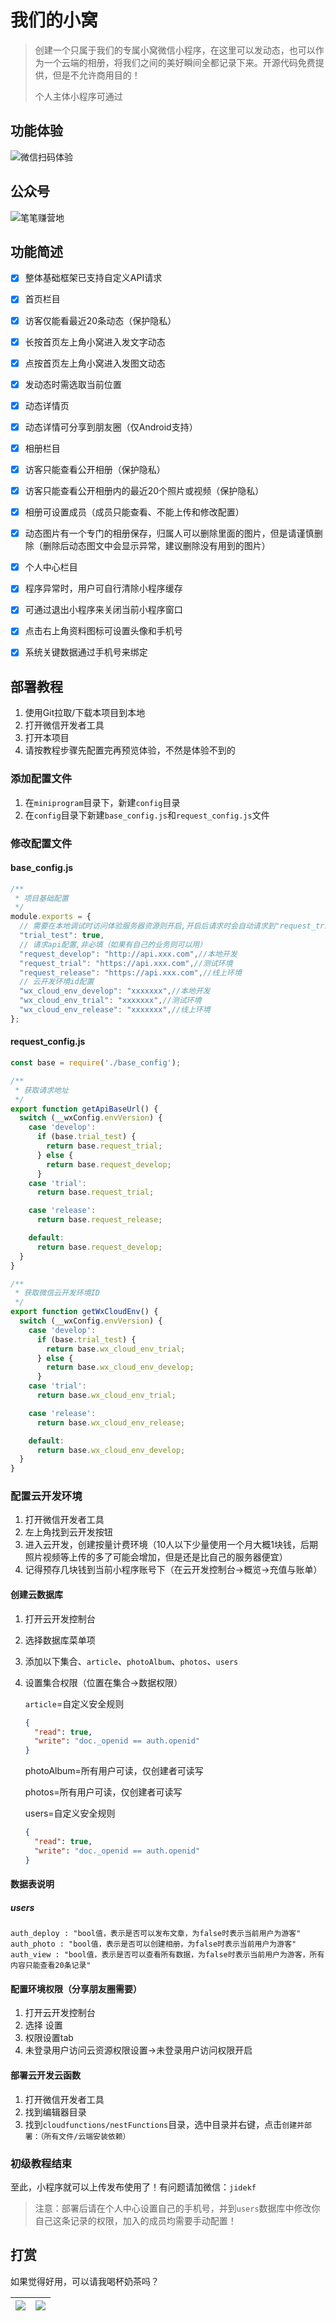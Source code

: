 # 我们的小窝

> 创建一个只属于我们的专属小窝微信小程序，在这里可以发动态，也可以作为一个云端的相册，将我们之间的美好瞬间全都记录下来。开源代码免费提供，但是不允许商用目的！
>
> 个人主体小程序可通过

## 功能体验

![微信扫码体验](miniprogram\static\images\Qrcode.jpg)

## 公众号

![笔笔赚营地](miniprogram\static\images\Qrcode2.jpg)

## 功能简述

- [x] 整体基础框架已支持自定义API请求
- [x] 首页栏目
- [x] 访客仅能看最近20条动态（保护隐私）
- [x] 长按首页左上角小窝进入发文字动态
- [x] 点按首页左上角小窝进入发图文动态
- [x] 发动态时需选取当前位置
- [x] 动态详情页
- [x] 动态详情可分享到朋友圈（仅Android支持）
- [x] 相册栏目
- [x] 访客只能查看公开相册（保护隐私）
- [x] 访客只能查看公开相册内的最近20个照片或视频（保护隐私）
- [x] 相册可设置成员（成员只能查看、不能上传和修改配置）
- [x] 动态图片有一个专门的相册保存，归属人可以删除里面的图片，但是请谨慎删除（删除后动态图文中会显示异常，建议删除没有用到的图片）
- [x] 个人中心栏目
- [x] 程序异常时，用户可自行清除小程序缓存
- [x] 可通过退出小程序来关闭当前小程序窗口
- [x] 点击右上角资料图标可设置头像和手机号
- [x] 系统关键数据通过手机号来绑定



## 部署教程

1. 使用Git拉取/下载本项目到本地
2. 打开微信开发者工具
3. 打开本项目
4. 请按教程步骤先配置完再预览体验，不然是体验不到的

### 添加配置文件

1. 在`miniprogram`目录下，新建`config`目录
2. 在`config`目录下新建`base_config.js`和`request_config.js`文件

### 修改配置文件

#### base_config.js

```javascript
/**
 * 项目基础配置
 */
module.exports = {
  // 需要在本地调试时访问体验服务器资源则开启,开启后请求时会自动请求到"request_trial"地址
  "trial_test": true,
  // 请求api配置,非必填（如果有自己的业务则可以用）
  "request_develop": "http://api.xxx.com",//本地开发
  "request_trial": "https://api.xxx.com",//测试环境
  "request_release": "https://api.xxx.com",//线上环境
  // 云开发环境id配置
  "wx_cloud_env_develop": "xxxxxxx",//本地开发
  "wx_cloud_env_trial": "xxxxxxx",//测试环境
  "wx_cloud_env_release": "xxxxxxx",//线上环境
};
```

#### request_config.js

```javascript
const base = require('./base_config');

/**
 * 获取请求地址
 */
export function getApiBaseUrl() {
  switch (__wxConfig.envVersion) {
    case 'develop':
      if (base.trial_test) {
        return base.request_trial;
      } else {
        return base.request_develop;
      }
    case 'trial':
      return base.request_trial;

    case 'release':
      return base.request_release;

    default:
      return base.request_develop;
  }
}

/**
 * 获取微信云开发环境ID
 */
export function getWxCloudEnv() {
  switch (__wxConfig.envVersion) {
    case 'develop':
      if (base.trial_test) {
        return base.wx_cloud_env_trial;
      } else {
        return base.wx_cloud_env_develop;
      }
    case 'trial':
      return base.wx_cloud_env_trial;

    case 'release':
      return base.wx_cloud_env_release;

    default:
      return base.wx_cloud_env_develop;
  }
}
```



### 配置云开发环境

1. 打开微信开发者工具
2. 左上角找到云开发按钮
3. 进入云开发，创建按量计费环境（10人以下少量使用一个月大概1块钱，后期照片视频等上传的多了可能会增加，但是还是比自己的服务器便宜）
4. 记得预存几块钱到当前小程序账号下（在云开发控制台->概览->充值与账单）

#### 创建云数据库

1. 打开云开发控制台

2. 选择数据库菜单项

3. 添加以下集合、`article`、`photoAlbum`、`photos`、`users`

4. 设置集合权限（位置在集合->数据权限）

   `article`=自定义安全规则

   ```json
   {
     "read": true,
     "write": "doc._openid == auth.openid"
   }
   ```

   photoAlbum=所有用户可读，仅创建者可读写

   photos=所有用户可读，仅创建者可读写

   users=自定义安全规则

   ```json
   {
     "read": true,
     "write": "doc._openid == auth.openid"
   }
   ```

#### 数据表说明

##### users

```
auth_deploy : "bool值，表示是否可以发布文章，为false时表示当前用户为游客"
auth_photo : "bool值，表示是否可以创建相册，为false时表示当前用户为游客"
auth_view : "bool值，表示是否可以查看所有数据，为false时表示当前用户为游客，所有内容只能查看20条记录"
```



#### 配置环境权限（分享朋友圈需要）

1. 打开云开发控制台
2. 选择 设置
3. 权限设置tab
4. 未登录用户访问云资源权限设置->未登录用户访问权限开启

#### 部署云开发云函数

1. 打开微信开发者工具
2. 找到编辑器目录
3. 找到`cloudfunctions/nestFunctions`目录，选中目录并右键，点击`创建并部署：（所有文件/云端安装依赖）`

### 初级教程结束

至此，小程序就可以上传发布使用了！有问题请加微信：`jidekf`

> 注意：部署后请在个人中心设置自己的手机号，并到`users`数据库中修改你自己这条记录的权限，加入的成员均需要手动配置！

## 打赏

如果觉得好用，可以请我喝杯奶茶吗？

| ![](miniprogram\static\images\zhifubao.jpg) | ![](miniprogram\static\images\weixin.jpg) |
| ------------------------------------------- | ----------------------------------------- |


